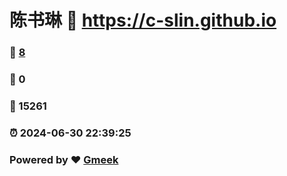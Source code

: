 # 陈书琳 :link: https://c-slin.github.io 
### :page_facing_up: [8](https://c-slin.github.io/tag.html) 
### :speech_balloon: 0 
### :hibiscus: 15261 
### :alarm_clock: 2024-06-30 22:39:25 
### Powered by :heart: [Gmeek](https://github.com/Meekdai/Gmeek)

